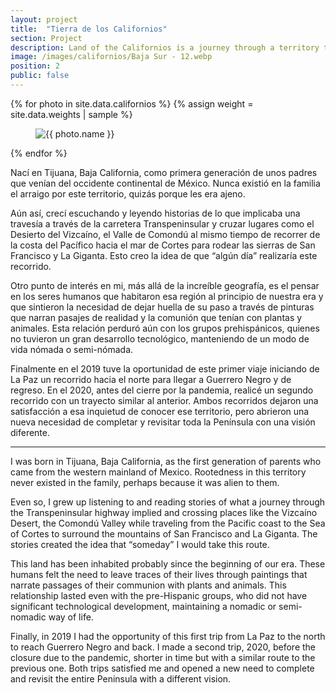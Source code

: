 ```yaml
---
layout: project
title:  "Tierra de los Californios"
section: Project
description: Land of the Californios is a journey through a territory that has been inhabited since prehistory, a difficult territory due to the mountainous heights and its rugged landscape.
image: /images/californios/Baja Sur - 12.webp
position: 2
public: false
---
```


<div class="w-full flex flex-wrap justify-between mt-6 md:mt-0 large" data-controller="reveal" data-reveal-animation-class="reveal">
  {% for photo in site.data.californios %}
    {% assign weight = site.data.weights | sample %}
    <figure class="{{ weight.class }}">
      <div class="relative">
        <a href="#" class="absolute block inset-0 z-10" data-action="modal#toggle"></a>
        <img src="{{ photo.src }}" alt="{{ photo.name }}" data-description="{{ photo.description }}" class="w-full h-full object-contain {{ photo.options }}" loading="lazy" />
      </div>
    </figure>
  {% endfor %}
</div>

<div class="prose lg:prose-xl mx-auto mt-12">
  <p>
    Nací en Tijuana, Baja California, como primera generación de unos padres que venían del occidente continental de México. Nunca existió en la familia el arraigo por este territorio, quizás porque les era ajeno.
  </p>

  <p>
    Aún así, crecí escuchando y leyendo historias de lo que implicaba una travesía a través de la carretera Transpeninsular y cruzar lugares como el Desierto del Vizcaíno, el Valle de Comondú al mismo tiempo de recorrer de la costa del Pacífico hacia el mar de Cortes para rodear las sierras de San Francisco y La Giganta. Esto creo la idea de que “algún día” realizaría este recorrido.
  </p>

  <p>
    Otro punto de interés en mi, más allá de la increíble geografía, es el pensar en los seres humanos que habitaron esa región al principio de nuestra era y que sintieron la necesidad de dejar huella de su paso a través de pinturas que narran pasajes de realidad y la comunión que tenían con plantas y animales. Esta relación perduró aún con los grupos prehispánicos, quienes no tuvieron un gran desarrollo tecnológico, manteniendo de un modo de vida nómada o semi-nómada.
  </p>

  <p>
    Finalmente en el 2019 tuve la oportunidad de este primer viaje iniciando de La Paz un recorrido hacia el norte para llegar a Guerrero Negro y de regreso. En el 2020, antes del cierre por la pandemia, realicé un segundo recorrido con un trayecto similar al anterior. Ambos recorridos dejaron una satisfacción a esa inquietud de conocer ese territorio, pero abrieron una nueva necesidad de completar y revisitar toda la Península con una visión diferente.
  </p>

  <hr/>

  <p>
    I was born in Tijuana, Baja California, as the first generation of parents who came from the western mainland of Mexico. Rootedness in this territory never existed in the family, perhaps because it was alien to them.
  </p>

  <p>
    Even so, I grew up listening to and reading stories of what a journey through the Transpeninsular highway implied and crossing places like the Vizcaíno Desert, the Comondú Valley while traveling from the Pacific coast to the Sea of ​​Cortes to surround the mountains of San Francisco and La Giganta. The stories created the idea that “someday” I would take this route.
  </p>

  <p>
    This land has been inhabited probably since the beginning of our era. These humans felt the need to leave traces of their lives through paintings that narrate passages of their communion with plants and animals. This relationship lasted even with the pre-Hispanic groups, who did not have significant technological development, maintaining a nomadic or semi-nomadic way of life.
  </p>

  <p>
    Finally, in 2019 I had the opportunity of this first trip from La Paz to the north to reach Guerrero Negro and back. I made a second trip, 2020, before the closure due to the pandemic, shorter in time but with a similar route to the previous one. Both trips satisfied me and opened a new need to complete and revisit the entire Peninsula with a different vision.
  </p>
</div>
